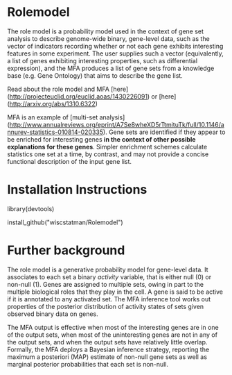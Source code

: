 # Rolemodel

The role model is a probability model used in the context of gene set analysis to describe genome-wide binary, gene-level data, such as the vector of indicators recording whether or not each gene exhibits interesting features in some experiment.  The user supplies such a vector (equivalently, a list of genes exhibiting interesting properties, such as differential expression), and the MFA produces a list of gene sets from a knowledge base (e.g. Gene Ontology) that aims to describe the gene list. 

Read about the role model and MFA [here] 
(http://projecteuclid.org/euclid.aoas/1430226091) or [here]
(http://arxiv.org/abs/1310.6322)

MFA is an example of [multi-set analysis] 
 (http://www.annualreviews.org/eprint/A7Se8wheXD5rTtmituTk/full/10.1146/annurev-statistics-010814-020335).  Gene sets are identified if they appear to be enriched for 
interesting genes **in the context of other possible explanations for these genes**.
 Simpler enrichment schemes calculate statistics one set at a time, by contrast,
 and may not provide a concise functional description of the input gene list.

# Installation Instructions

library(devtools) 

install_github("wiscstatman/Rolemodel")

# Further background

The role model is a generative probability model for gene-level data.  It associates to each set a binary *activity* variable, that is either null (0) or non-null (1).  Genes are assigned to multiple sets, owing in part to the multiple biological roles that they play in the cell.  A gene is said to be active if it is annotated to any activated set.  The MFA inference tool works out properties of the posterior distribution of activity states of sets given observed binary data on genes.

 The MFA output is effective when most of the interesting genes are in one of the output sets, when most of the uninteresting genes are not in any of the output sets, and when the output sets have relatively little overlap.   Formally, the MFA deploys a Bayesian inference strategy, reporting the maximum a posteriori (MAP) estimate of non-null gene sets as well as marginal posterior probabilities that each set is non-null.
